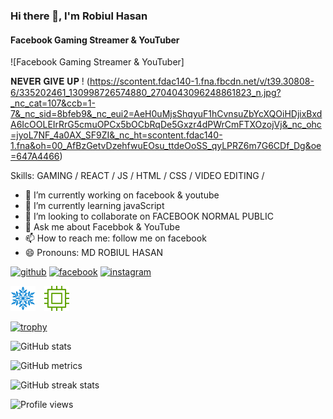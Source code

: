 ### Hi there 👋, I'm Robiul Hasan
#### Facebook Gaming Streamer & YouTuber
![Facebook Gaming Streamer & YouTuber]

𝐍𝐄𝐕𝐄𝐑 𝐆𝐈𝐕𝐄 𝐔𝐏 ! (https://scontent.fdac140-1.fna.fbcdn.net/v/t39.30808-6/335202461_130998726574880_2704043096248861823_n.jpg?_nc_cat=107&ccb=1-7&_nc_sid=8bfeb9&_nc_eui2=AeH0uMjsShqyuF1hCvnsuZbYcXQOiHDjixBxdA6IcOOLEIrRrG5cmuOPCx5bOCbRqDe5Gxzr4dPWrCmFTXOzojVj&_nc_ohc=jyoL7NF_4a0AX_SF9ZI&_nc_ht=scontent.fdac140-1.fna&oh=00_AfBzGetvDzehfwuEOsu_ttdeOoSS_qyLPRZ6m7G6CDf_Dg&oe=647A4466)

Skills: GAMING / REACT / JS / HTML / CSS / VIDEO EDITING / 

- 🔭 I’m currently working on facebook & youtube 
- 🌱 I’m currently learning javaScript 
- 👯 I’m looking to collaborate on FACEBOOK NORMAL PUBLIC 
- 💬 Ask me about Facebbok & YouTube 
- 📫 How to reach me: follow me on facebook 
- 😄 Pronouns: MD ROBIUL HASAN 


[<img src='https://cdn.jsdelivr.net/npm/simple-icons@3.0.1/icons/github.svg' alt='github' height='40'>](https://github.com/robiul6089)  [<img src='https://cdn.jsdelivr.net/npm/simple-icons@3.0.1/icons/facebook.svg' alt='facebook' height='40'>](https://www.facebook.com/robiul.hasan.4)  [<img src='https://cdn.jsdelivr.net/npm/simple-icons@3.0.1/icons/instagram.svg' alt='instagram' height='40'>](https://www.instagram.com/_robiul_chowdhury/)  

<a href='https://archiveprogram.github.com/'><img src='https://raw.githubusercontent.com/acervenky/animated-github-badges/master/assets/acbadge.gif' width='40' height='40'></a> <a href='https://docs.github.com/en/developers'><img src='https://raw.githubusercontent.com/acervenky/animated-github-badges/master/assets/devbadge.gif' width='40' height='40'></a> 

[![trophy](https://github-profile-trophy.vercel.app/?username=robiul6089)](https://github.com/ryo-ma/github-profile-trophy)

![GitHub stats](https://github-readme-stats.vercel.app/api?username=robiul6089&show_icons=true)  

![GitHub metrics](https://metrics.lecoq.io/robiul6089)  

![GitHub streak stats](https://streak-stats.demolab.com/?user=robiul6089)  

![Profile views](https://gpvc.arturio.dev/robiul6089)  
